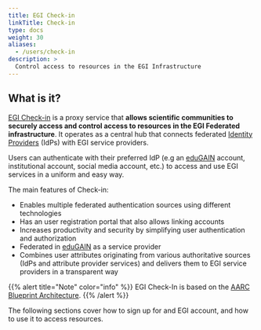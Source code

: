 ```yaml
---
title: EGI Check-in
linkTitle: Check-in
type: docs
weight: 30
aliases:
  - /users/check-in
description: >
  Control access to resources in the EGI Infrastructure
---
```


## What is it?

[EGI Check-in](https://www.egi.eu/services/check-in/) is a proxy service that
**allows scientific communities to securely access and control access to
resources in the EGI Federated infrastructure**. It operates as a central hub
that connects federated [Identity Providers](../../../providers/check-in/idp) (IdPs)
with EGI service providers.

Users can authenticate with their preferred IdP
(e.g an [eduGAIN](https://edugain.org) account, institutional account,
social media account, etc.) to access and use EGI services in a uniform
and easy way.

The main features of Check-in:

- Enables multiple federated authentication sources using different technologies
- Has an user registration portal that also allows linking accounts
- Increases productivity and security by simplifying user authentication and authorization
- Federated in [eduGAIN](https://edugain.org) as a service provider
- Combines user attributes originating from various authoritative sources
  (IdPs and attribute provider services) and delivers them to EGI service
  providers in a transparent way

{{% alert title="Note" color="info" %}} EGI Check-In is based on
the [AARC Blueprint Architecture](https://aarc-project.eu/architecture/).
{{% /alert %}}

The following sections cover how to sign up for and EGI account, and how to
use it to access resources.
